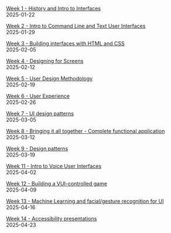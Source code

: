 [Week 1 - History and Intro to Interfaces](week1/)  
2025-01-22  

[Week 2 - Intro to Command Line and Text User Interfaces](week2/)  
2025-01-29  

[Week 3 - Building interfaces with HTML and CSS](week3/)  
2025-02-05  

[Week 4 - Designing for Screens ](week4/)  
2025-02-12  

[Week 5 - User Design Methodology](week5/)  
2025-02-19  

[Week 6 - User Experience](week6/)  
2025-02-26  

[Week 7 - UI design patterns](week7/)  
2025-03-05  

[Week 8 - Bringing it all together - Complete functional application](week8/)  
2025-03-12  

[Week 9 - Design patterns](week9/)  
2025-03-19  

[Week 11 - Intro to Voice User Interfaces](week11/)  
2025-04-02  

[Week 12 - Building a VUI-controlled game](week12/)  
2025-04-09  

[Week 13 - Machine Learning and facial/gesture recognition for UI](week13/)  
2025-04-16  

[Week 14 - Accessibility presentations](week14/)  
2025-04-23  

